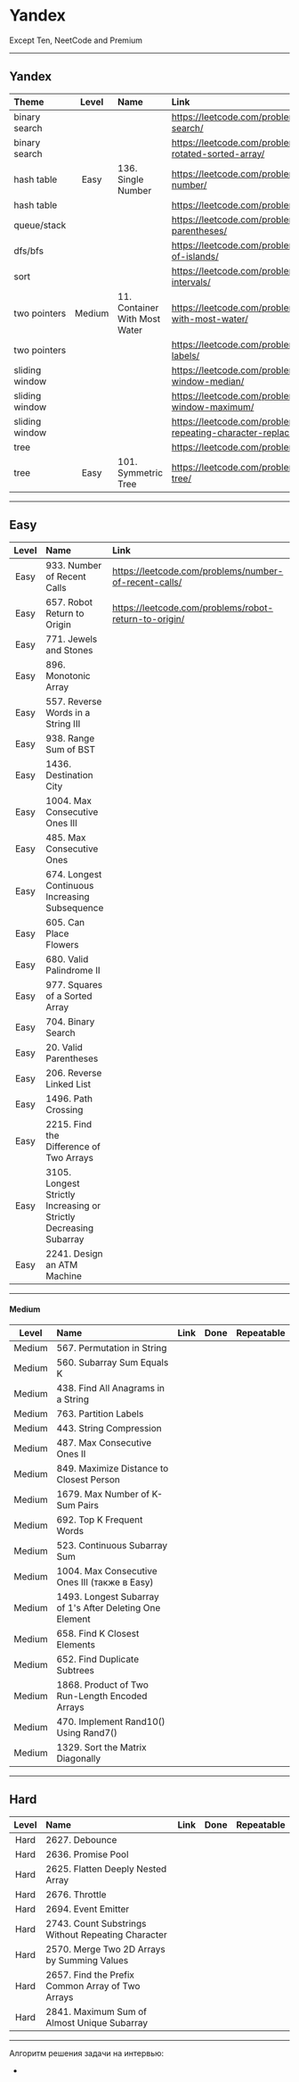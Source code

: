 # Yandex

Except Ten, NeetCode and Premium

---

## Yandex

| Theme          | Level  | Name                          | Link                                                                   | Done | Repeatable |
|:---------------|:------:|:------------------------------|:-----------------------------------------------------------------------|:----:|:----------:|
| binary search  |        |                               | https://leetcode.com/problems/binary-search/                           |      |            |
| binary search  |        |                               | https://leetcode.com/problems/search-in-rotated-sorted-array/          |      |            |
| hash table     |  Easy  | 136. Single Number            | https://leetcode.com/problems/single-number/                           | Done |            |
| hash table     |        |                               | https://leetcode.com/problems/two-sum/                                 |      |            |
| queue/stack    |        |                               | https://leetcode.com/problems/valid-parentheses/                       |      |            |
| dfs/bfs        |        |                               | https://leetcode.com/problems/number-of-islands/                       |      |            |
| sort           |        |                               | https://leetcode.com/problems/merge-intervals/                         |      |            |
| two pointers   | Medium | 11. Container With Most Water | https://leetcode.com/problems/container-with-most-water/               | Done |            |
| two pointers   |        |                               | https://leetcode.com/problems/partion-labels/                          |      |            |
| sliding window |        |                               | https://leetcode.com/problems/sliding-window-median/                   |      |            |
| sliding window |        |                               | https://leetcode.com/problems/sliding-window-maximum/                  |      |            |
| sliding window |        |                               | https://leetcode.com/problems/longest-repeating-character-replacement/ |      |            |
| tree           |        |                               | https://leetcode.com/problems/same-tree/                               |      |            |
| tree           |  Easy  | 101. Symmetric Tree           | https://leetcode.com/problems/symmetric-tree/                          | Done |            |

---

## Easy

| Level | Name                                                              | Link                                                  | Done | Repeatable |
|:-----:|:------------------------------------------------------------------|:------------------------------------------------------|:----:|:----------:|
| Easy  | 933. Number of Recent Calls                                       | https://leetcode.com/problems/number-of-recent-calls/ | Done |            |
| Easy  | 657. Robot Return to Origin                                       | https://leetcode.com/problems/robot-return-to-origin/ | Done |            |
| Easy  | 771. Jewels and Stones                                            |                                                       |      |            |
| Easy  | 896. Monotonic Array                                              |                                                       |      |            |
| Easy  | 557. Reverse Words in a String III                                |                                                       |      |            |
| Easy  | 938. Range Sum of BST                                             |                                                       |      |            |
| Easy  | 1436. Destination City                                            |                                                       |      |            |
| Easy  | 1004. Max Consecutive Ones III                                    |                                                       |      |            |
| Easy  | 485. Max Consecutive Ones                                         |                                                       |      |            |
| Easy  | 674. Longest Continuous Increasing Subsequence                    |                                                       |      |            |
| Easy  | 605. Can Place Flowers                                            |                                                       |      |            |
| Easy  | 680. Valid Palindrome II                                          |                                                       |      |            |
| Easy  | 977. Squares of a Sorted Array                                    |                                                       |      |            |
| Easy  | 704. Binary Search                                                |                                                       |      |            |
| Easy  | 20. Valid Parentheses                                             |                                                       |      |            |
| Easy  | 206. Reverse Linked List                                          |                                                       |      |            |
| Easy  | 1496. Path Crossing                                               |                                                       |      |            |
| Easy  | 2215. Find the Difference of Two Arrays                           |                                                       |      |            |
| Easy  | 3105. Longest Strictly Increasing or Strictly Decreasing Subarray |                                                       |      |            |
| Easy  | 2241. Design an ATM Machine                                       |                                                       |      |            |

---

#### Medium

| Level  | Name                                                     | Link | Done | Repeatable |
|:------:|:---------------------------------------------------------|:-----|:----:|:----------:|
| Medium | 567. Permutation in String                               |      |      |            |
| Medium | 560. Subarray Sum Equals K                               |      |      |            |
| Medium | 438. Find All Anagrams in a String                       |      |      |            |
| Medium | 763. Partition Labels                                    |      |      |            |
| Medium | 443. String Compression                                  |      |      |            |
| Medium | 487. Max Consecutive Ones II                             |      |      |            |
| Medium | 849. Maximize Distance to Closest Person                 |      |      |            |
| Medium | 1679. Max Number of K-Sum Pairs                          |      |      |            |
| Medium | 692. Top K Frequent Words                                |      |      |            |
| Medium | 523. Continuous Subarray Sum                             |      |      |            |
| Medium | 1004. Max Consecutive Ones III (также в Easy)            |      |      |            |
| Medium | 1493. Longest Subarray of 1's After Deleting One Element |      |      |            |
| Medium | 658. Find K Closest Elements                             |      |      |            |
| Medium | 652. Find Duplicate Subtrees                             |      |      |            |
| Medium | 1868. Product of Two Run-Length Encoded Arrays           |      |      |            |
| Medium | 470. Implement Rand10() Using Rand7()                    |      |      |            |
| Medium | 1329. Sort the Matrix Diagonally                         |      |      |            |

---

## Hard

| Level | Name                                               | Link | Done | Repeatable |
|:-----:|:---------------------------------------------------|:-----|:----:|:----------:|
| Hard  | 2627. Debounce                                     |      |      |            |
| Hard  | 2636. Promise Pool                                 |      |      |            |
| Hard  | 2625. Flatten Deeply Nested Array                  |      |      |            |
| Hard  | 2676. Throttle                                     |      |      |            |
| Hard  | 2694. Event Emitter                                |      |      |            |
| Hard  | 2743. Count Substrings Without Repeating Character |      |      |            |
| Hard  | 2570. Merge Two 2D Arrays by Summing Values        |      |      |            |
| Hard  | 2657. Find the Prefix Common Array of Two Arrays   |      |      |            |
| Hard  | 2841. Maximum Sum of Almost Unique Subarray        |      |      |            |

---

Алгоритм решения задачи на интервью:

-
